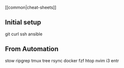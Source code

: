 [[common|cheat-sheets]]

## Initial setup

git
curl
ssh
ansible

## From Automation

stow
ripgrep
tmux
tree
rsync
docker
fzf
htop
nvim
i3
entr